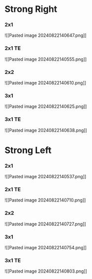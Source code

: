
# Strong Right
### 2x1

![[Pasted image 20240822140647.png]]

### 2x1 TE
![[Pasted image 20240822140555.png]]
### 2x2
![[Pasted image 20240822140610.png]]
### 3x1
![[Pasted image 20240822140625.png]]
### 3x1 TE
![[Pasted image 20240822140638.png]]
# Strong Left
### 2x1
![[Pasted image 20240822140537.png]]
### 2x1 TE
![[Pasted image 20240822140710.png]]
### 2x2
![[Pasted image 20240822140727.png]]
### 3x1
![[Pasted image 20240822140754.png]]
### 3x1 TE

![[Pasted image 20240822140803.png]]